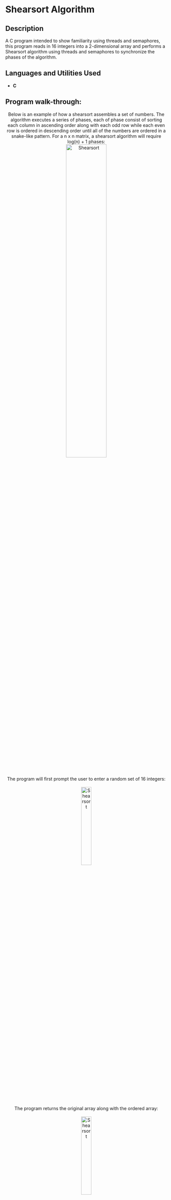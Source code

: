 <h1>Shearsort Algorithm</h1>

<h2>Description</h2>
A C program intended to show familiarity using threads and semaphores, this program reads in 16 integers into a 2-dimensional array and performs a Shearsort algorithm using threads and semaphores to synchronize the phases of the algorithm. 
<br />


<h2>Languages and Utilities Used</h2>

- <b>C</b> 

<h2>Program walk-through:</h2>

<p align="center">
Below is an example of how a shearsort assembles a set of numbers. The algorithm executes a series of phases, each of phase consist of sorting each column in ascending order along with each odd row while each even row is ordered in descending order until all of the numbers are ordered in a snake-like pattern. For a n x n matrix, a shearsort algorithm will require log(n) + 1 phases: <br/>
<img src="https://imgur.com/9aqyG5x.png" height="50%" width="50%" alt="Shearsort"/>
<br />
<br />
The program will first prompt the user to enter a random set of 16 integers:  <br/>
 <br />
<img src="https://imgur.com/9miBznU.png" height="25%" width="25%" alt="Shearsort"/>
<br />
<br />
The program returns the original array along with the ordered array:  <br/>
<br />
<img src="https://imgur.com/m26J2oO.png" height="25%" width="25%" alt="Shearsort"/>
<br />
<br />
</p>

<!--
 ```diff
- text in red
+ text in green
! text in orange
# text in gray
@@ text in purple (and bold)@@
```
--!>
